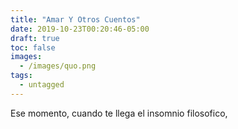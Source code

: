 ```yaml
---
title: "Amar Y Otros Cuentos"
date: 2019-10-23T00:20:46-05:00
draft: true
toc: false
images:
  - /images/quo.png
tags: 
  - untagged
---
```


Ese momento, cuando te llega el insomnio filosofico, 